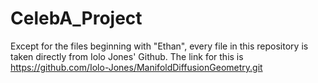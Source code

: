 # CelebA_Project
Except for the files beginning with "Ethan", every file in this repository is taken directly from Iolo Jones' Github. The link for this is https://github.com/Iolo-Jones/ManifoldDiffusionGeometry.git
